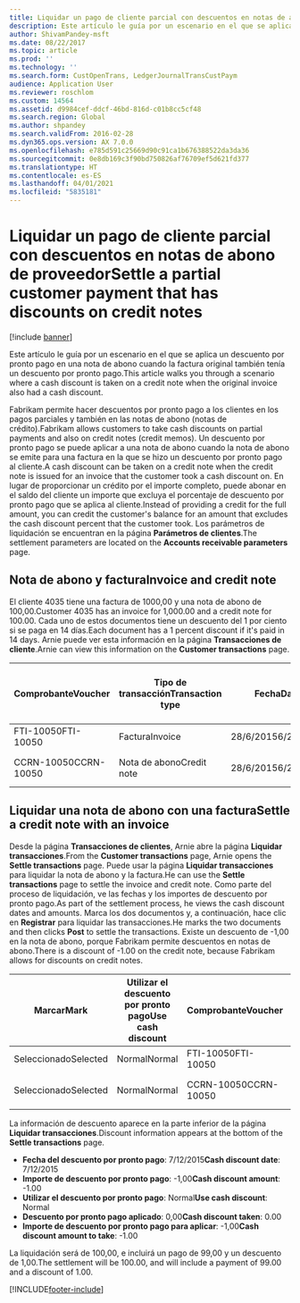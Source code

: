 ```yaml
---
title: Liquidar un pago de cliente parcial con descuentos en notas de abono de proveedor
description: Este artículo le guía por un escenario en el que se aplica un descuento por pronto pago en una nota de abono cuando la factura original también tenía un descuento por pronto pago.
author: ShivamPandey-msft
ms.date: 08/22/2017
ms.topic: article
ms.prod: ''
ms.technology: ''
ms.search.form: CustOpenTrans, LedgerJournalTransCustPaym
audience: Application User
ms.reviewer: roschlom
ms.custom: 14564
ms.assetid: d9984cef-ddcf-46bd-816d-c01b8cc5cf48
ms.search.region: Global
ms.author: shpandey
ms.search.validFrom: 2016-02-28
ms.dyn365.ops.version: AX 7.0.0
ms.openlocfilehash: e785d591c25669d90c91ca1b676388522da3da36
ms.sourcegitcommit: 0e8db169c3f90bd750826af76709ef5d621fd377
ms.translationtype: HT
ms.contentlocale: es-ES
ms.lasthandoff: 04/01/2021
ms.locfileid: "5835181"
---
```

# <a name="settle-a-partial-customer-payment-that-has-discounts-on-credit-notes"></a><span data-ttu-id="ba9e4-103">Liquidar un pago de cliente parcial con descuentos en notas de abono de proveedor</span><span class="sxs-lookup"><span data-stu-id="ba9e4-103">Settle a partial customer payment that has discounts on credit notes</span></span>

[!include [banner](../includes/banner.md)]

<span data-ttu-id="ba9e4-104">Este artículo le guía por un escenario en el que se aplica un descuento por pronto pago en una nota de abono cuando la factura original también tenía un descuento por pronto pago.</span><span class="sxs-lookup"><span data-stu-id="ba9e4-104">This article walks you through a scenario where a cash discount is taken on a credit note when the original invoice also had a cash discount.</span></span> 

<span data-ttu-id="ba9e4-105">Fabrikam permite hacer descuentos por pronto pago a los clientes en los pagos parciales y también en las notas de abono (notas de crédito).</span><span class="sxs-lookup"><span data-stu-id="ba9e4-105">Fabrikam allows customers to take cash discounts on partial payments and also on credit notes (credit memos).</span></span> <span data-ttu-id="ba9e4-106">Un descuento por pronto pago se puede aplicar a una nota de abono cuando la nota de abono se emite para una factura en la que se hizo un descuento por pronto pago al cliente.</span><span class="sxs-lookup"><span data-stu-id="ba9e4-106">A cash discount can be taken on a credit note when the credit note is issued for an invoice that the customer took a cash discount on.</span></span> <span data-ttu-id="ba9e4-107">En lugar de proporcionar un crédito por el importe completo, puede abonar en el saldo del cliente un importe que excluya el porcentaje de descuento por pronto pago que se aplica al cliente.</span><span class="sxs-lookup"><span data-stu-id="ba9e4-107">Instead of providing a credit for the full amount, you can credit the customer's balance for an amount that excludes the cash discount percent that the customer took.</span></span> <span data-ttu-id="ba9e4-108">Los parámetros de liquidación se encuentran en la página **Parámetros de clientes**.</span><span class="sxs-lookup"><span data-stu-id="ba9e4-108">The settlement parameters are located on the **Accounts receivable parameters** page.</span></span>

## <a name="invoice-and-credit-note"></a><span data-ttu-id="ba9e4-109">Nota de abono y factura</span><span class="sxs-lookup"><span data-stu-id="ba9e4-109">Invoice and credit note</span></span>
<span data-ttu-id="ba9e4-110">El cliente 4035 tiene una factura de 1000,00 y una nota de abono de 100,00.</span><span class="sxs-lookup"><span data-stu-id="ba9e4-110">Customer 4035 has an invoice for 1,000.00 and a credit note for 100.00.</span></span> <span data-ttu-id="ba9e4-111">Cada uno de estos documentos tiene un descuento del 1 por ciento si se paga en 14 días.</span><span class="sxs-lookup"><span data-stu-id="ba9e4-111">Each document has a 1 percent discount if it's paid in 14 days.</span></span> <span data-ttu-id="ba9e4-112">Arnie puede ver esta información en la página **Transacciones de cliente**.</span><span class="sxs-lookup"><span data-stu-id="ba9e4-112">Arnie can view this information on the **Customer transactions** page.</span></span>

| <span data-ttu-id="ba9e4-113">Comprobante</span><span class="sxs-lookup"><span data-stu-id="ba9e4-113">Voucher</span></span>    | <span data-ttu-id="ba9e4-114">Tipo de transacción</span><span class="sxs-lookup"><span data-stu-id="ba9e4-114">Transaction type</span></span> | <span data-ttu-id="ba9e4-115">Fecha</span><span class="sxs-lookup"><span data-stu-id="ba9e4-115">Date</span></span>      | <span data-ttu-id="ba9e4-116">Factura</span><span class="sxs-lookup"><span data-stu-id="ba9e4-116">Invoice</span></span>  | <span data-ttu-id="ba9e4-117">Importe en débito en divisa de transacción</span><span class="sxs-lookup"><span data-stu-id="ba9e4-117">Amount in transaction currency debit</span></span> | <span data-ttu-id="ba9e4-118">Importe en crédito en divisa de transacción</span><span class="sxs-lookup"><span data-stu-id="ba9e4-118">Amount in transaction currency credit</span></span> | <span data-ttu-id="ba9e4-119">Saldo</span><span class="sxs-lookup"><span data-stu-id="ba9e4-119">Balance</span></span>  | <span data-ttu-id="ba9e4-120">Divisa</span><span class="sxs-lookup"><span data-stu-id="ba9e4-120">Currency</span></span> |
|------------|------------------|-----------|----------|--------------------------------------|---------------------------------------|----------|----------|
| <span data-ttu-id="ba9e4-121">FTI-10050</span><span class="sxs-lookup"><span data-stu-id="ba9e4-121">FTI-10050</span></span>  | <span data-ttu-id="ba9e4-122">Factura</span><span class="sxs-lookup"><span data-stu-id="ba9e4-122">Invoice</span></span>          | <span data-ttu-id="ba9e4-123">28/6/2015</span><span class="sxs-lookup"><span data-stu-id="ba9e4-123">6/28/2015</span></span> | <span data-ttu-id="ba9e4-124">10050</span><span class="sxs-lookup"><span data-stu-id="ba9e4-124">10050</span></span>    | <span data-ttu-id="ba9e4-125">1000,00</span><span class="sxs-lookup"><span data-stu-id="ba9e4-125">1,000.00</span></span>                             |                                       | <span data-ttu-id="ba9e4-126">1000,00</span><span class="sxs-lookup"><span data-stu-id="ba9e4-126">1,000.00</span></span> | <span data-ttu-id="ba9e4-127">USD</span><span class="sxs-lookup"><span data-stu-id="ba9e4-127">USD</span></span>      |
| <span data-ttu-id="ba9e4-128">CCRN-10050</span><span class="sxs-lookup"><span data-stu-id="ba9e4-128">CCRN-10050</span></span> | <span data-ttu-id="ba9e4-129">Nota de abono</span><span class="sxs-lookup"><span data-stu-id="ba9e4-129">Credit note</span></span>      | <span data-ttu-id="ba9e4-130">28/6/2015</span><span class="sxs-lookup"><span data-stu-id="ba9e4-130">6/28/2015</span></span> | <span data-ttu-id="ba9e4-131">CR-10050</span><span class="sxs-lookup"><span data-stu-id="ba9e4-131">CR-10050</span></span> |                                      | <span data-ttu-id="ba9e4-132">100,00</span><span class="sxs-lookup"><span data-stu-id="ba9e4-132">100.00</span></span>                                | <span data-ttu-id="ba9e4-133">-100,00</span><span class="sxs-lookup"><span data-stu-id="ba9e4-133">-100.00</span></span>  | <span data-ttu-id="ba9e4-134">USD</span><span class="sxs-lookup"><span data-stu-id="ba9e4-134">USD</span></span>      |

## <a name="settle-a-credit-note-with-an-invoice"></a><span data-ttu-id="ba9e4-135">Liquidar una nota de abono con una factura</span><span class="sxs-lookup"><span data-stu-id="ba9e4-135">Settle a credit note with an invoice</span></span>
<span data-ttu-id="ba9e4-136">Desde la página **Transacciones de clientes**, Arnie abre la página **Liquidar transacciones**.</span><span class="sxs-lookup"><span data-stu-id="ba9e4-136">From the **Customer transactions** page, Arnie opens the **Settle transactions** page.</span></span> <span data-ttu-id="ba9e4-137">Puede usar la página **Liquidar transacciones** para liquidar la nota de abono y la factura.</span><span class="sxs-lookup"><span data-stu-id="ba9e4-137">He can use the **Settle transactions** page to settle the invoice and credit note.</span></span> <span data-ttu-id="ba9e4-138">Como parte del proceso de liquidación, ve las fechas y los importes de descuento por pronto pago.</span><span class="sxs-lookup"><span data-stu-id="ba9e4-138">As part of the settlement process, he views the cash discount dates and amounts.</span></span> <span data-ttu-id="ba9e4-139">Marca los dos documentos y, a continuación, hace clic en **Registrar** para liquidar las transacciones.</span><span class="sxs-lookup"><span data-stu-id="ba9e4-139">He marks the two documents and then clicks **Post** to settle the transactions.</span></span> <span data-ttu-id="ba9e4-140">Existe un descuento de -1,00 en la nota de abono, porque Fabrikam permite descuentos en notas de abono.</span><span class="sxs-lookup"><span data-stu-id="ba9e4-140">There is a discount of -1.00 on the credit note, because Fabrikam allows for discounts on credit notes.</span></span>

| <span data-ttu-id="ba9e4-141">Marcar</span><span class="sxs-lookup"><span data-stu-id="ba9e4-141">Mark</span></span>     | <span data-ttu-id="ba9e4-142">Utilizar el descuento por pronto pago</span><span class="sxs-lookup"><span data-stu-id="ba9e4-142">Use cash discount</span></span> | <span data-ttu-id="ba9e4-143">Comprobante</span><span class="sxs-lookup"><span data-stu-id="ba9e4-143">Voucher</span></span>    | <span data-ttu-id="ba9e4-144">Cuenta</span><span class="sxs-lookup"><span data-stu-id="ba9e4-144">Account</span></span> | <span data-ttu-id="ba9e4-145">Fecha</span><span class="sxs-lookup"><span data-stu-id="ba9e4-145">Date</span></span>      | <span data-ttu-id="ba9e4-146">Fecha de vencimiento</span><span class="sxs-lookup"><span data-stu-id="ba9e4-146">Due date</span></span>  | <span data-ttu-id="ba9e4-147">Factura</span><span class="sxs-lookup"><span data-stu-id="ba9e4-147">Invoice</span></span>  | <span data-ttu-id="ba9e4-148">Importe en divisa de la transacción</span><span class="sxs-lookup"><span data-stu-id="ba9e4-148">Amount in transaction currency</span></span> | <span data-ttu-id="ba9e4-149">Divisa</span><span class="sxs-lookup"><span data-stu-id="ba9e4-149">Currency</span></span> | <span data-ttu-id="ba9e4-150">Importe para liquidar</span><span class="sxs-lookup"><span data-stu-id="ba9e4-150">Amount to settle</span></span> |
|----------|-------------------|------------|---------|-----------|-----------|----------|--------------------------------|----------|------------------|
| <span data-ttu-id="ba9e4-151">Seleccionado</span><span class="sxs-lookup"><span data-stu-id="ba9e4-151">Selected</span></span> | <span data-ttu-id="ba9e4-152">Normal</span><span class="sxs-lookup"><span data-stu-id="ba9e4-152">Normal</span></span>            | <span data-ttu-id="ba9e4-153">FTI-10050</span><span class="sxs-lookup"><span data-stu-id="ba9e4-153">FTI-10050</span></span>  | <span data-ttu-id="ba9e4-154">4035</span><span class="sxs-lookup"><span data-stu-id="ba9e4-154">4035</span></span>    | <span data-ttu-id="ba9e4-155">28/6/2015</span><span class="sxs-lookup"><span data-stu-id="ba9e4-155">6/28/2015</span></span> | <span data-ttu-id="ba9e4-156">28/7/2015</span><span class="sxs-lookup"><span data-stu-id="ba9e4-156">7/28/2015</span></span> | <span data-ttu-id="ba9e4-157">10050</span><span class="sxs-lookup"><span data-stu-id="ba9e4-157">10050</span></span>    | <span data-ttu-id="ba9e4-158">1000,00</span><span class="sxs-lookup"><span data-stu-id="ba9e4-158">1,000.00</span></span>                       | <span data-ttu-id="ba9e4-159">USD</span><span class="sxs-lookup"><span data-stu-id="ba9e4-159">USD</span></span>      | <span data-ttu-id="ba9e4-160">990,00</span><span class="sxs-lookup"><span data-stu-id="ba9e4-160">990.00</span></span>           |
| <span data-ttu-id="ba9e4-161">Seleccionado</span><span class="sxs-lookup"><span data-stu-id="ba9e4-161">Selected</span></span> | <span data-ttu-id="ba9e4-162">Normal</span><span class="sxs-lookup"><span data-stu-id="ba9e4-162">Normal</span></span>            | <span data-ttu-id="ba9e4-163">CCRN-10050</span><span class="sxs-lookup"><span data-stu-id="ba9e4-163">CCRN-10050</span></span> | <span data-ttu-id="ba9e4-164">4035</span><span class="sxs-lookup"><span data-stu-id="ba9e4-164">4035</span></span>    | <span data-ttu-id="ba9e4-165">28/6/2015</span><span class="sxs-lookup"><span data-stu-id="ba9e4-165">6/28/2015</span></span> | <span data-ttu-id="ba9e4-166">28/7/2015</span><span class="sxs-lookup"><span data-stu-id="ba9e4-166">7/28/2015</span></span> | <span data-ttu-id="ba9e4-167">CR-10050</span><span class="sxs-lookup"><span data-stu-id="ba9e4-167">CR-10050</span></span> | <span data-ttu-id="ba9e4-168">-100,00</span><span class="sxs-lookup"><span data-stu-id="ba9e4-168">-100.00</span></span>                        | <span data-ttu-id="ba9e4-169">USD</span><span class="sxs-lookup"><span data-stu-id="ba9e4-169">USD</span></span>      | <span data-ttu-id="ba9e4-170">-99,00</span><span class="sxs-lookup"><span data-stu-id="ba9e4-170">-99.00</span></span>           |

<span data-ttu-id="ba9e4-171">La información de descuento aparece en la parte inferior de la página **Liquidar transacciones**.</span><span class="sxs-lookup"><span data-stu-id="ba9e4-171">Discount information appears at the bottom of the **Settle transactions** page.</span></span>

- <span data-ttu-id="ba9e4-172">**Fecha del descuento por pronto pago**: 7/12/2015</span><span class="sxs-lookup"><span data-stu-id="ba9e4-172">**Cash discount date**: 7/12/2015</span></span> 
- <span data-ttu-id="ba9e4-173">**Importe de descuento por pronto pago**: -1,00</span><span class="sxs-lookup"><span data-stu-id="ba9e4-173">**Cash discount amount**: -1.00</span></span>     
- <span data-ttu-id="ba9e4-174">**Utilizar el descuento por pronto pago**: Normal</span><span class="sxs-lookup"><span data-stu-id="ba9e4-174">**Use cash discount**: Normal</span></span>    
- <span data-ttu-id="ba9e4-175">**Descuento por pronto pago aplicado**: 0,00</span><span class="sxs-lookup"><span data-stu-id="ba9e4-175">**Cash discount taken**: 0.00</span></span>      
- <span data-ttu-id="ba9e4-176">**Importe de descuento por pronto pago para aplicar**: -1,00</span><span class="sxs-lookup"><span data-stu-id="ba9e4-176">**Cash discount amount to take**: -1.00</span></span>     

<span data-ttu-id="ba9e4-177">La liquidación será de 100,00, e incluirá un pago de 99,00 y un descuento de 1,00.</span><span class="sxs-lookup"><span data-stu-id="ba9e4-177">The settlement will be 100.00, and will include a payment of 99.00 and a discount of 1.00.</span></span>





[!INCLUDE[footer-include](../../includes/footer-banner.md)]